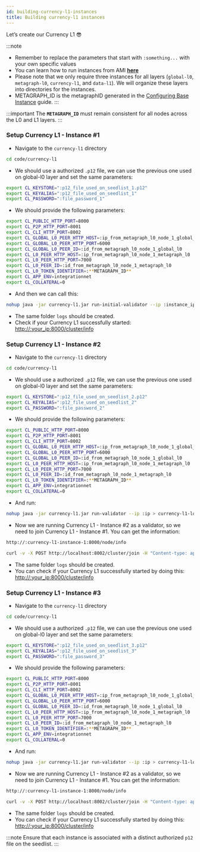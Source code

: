 ```yaml
---
id: building-currency-l1-instances
title: Building currency-l1 instances
---
```



Let’s create our Currency L1 😎

:::note
- Remember to replace the parameters that start with `:something...` with your own specific values
- You can learn how to run instances from AMI **[here](/sdk/guides/setup-a-metagraph/base-instance/launching-instances-from-ami)**
- Please note that we only require three instances for all layers (`global-l0`, `metagraph-l0`, `currency-l1`, and `data-l1`). We will organize these layers into directories for the instances.
- METAGRAPH_ID is the metagraphID generated in the [Configuring Base Instance](/sdk/guides/setup-a-metagraph/base-instance/configuring-base-instance) guide. 
:::

:::important
The **`METAGRAPH_ID`** must remain consistent for all nodes across the L0 and L1 layers.
:::

### Setup Currency L1 - Instance #1
- Navigate to the `currency-l1` directory

```bash
cd code/currency-l1
```

- We should use a authorized `.p12` file, we can use the previous one used on global-l0 layer and set the same parameters:

```bash
export CL_KEYSTORE=":p12_file_used_on_seedlist_1.p12"
export CL_KEYALIAS=":p12_file_used_on_seedlist_1"
export CL_PASSWORD=":file_password_1"
```

- We should provide the following parameters:

```bash
export CL_PUBLIC_HTTP_PORT=8000
export CL_P2P_HTTP_PORT=8001
export CL_CLI_HTTP_PORT=8002
export CL_GLOBAL_L0_PEER_HTTP_HOST=:ip_from_metagraph_l0_node_1_global_l0
export CL_GLOBAL_L0_PEER_HTTP_PORT=6000
export CL_GLOBAL_L0_PEER_ID=:id_from_metagraph_l0_node_1_global_l0
export CL_L0_PEER_HTTP_HOST=:ip_from_metagraph_l0_node_1_metagraph_l0
export CL_L0_PEER_HTTP_PORT=7000
export CL_L0_PEER_ID=:id_from_metagraph_l0_node_1_metagraph_l0
export CL_L0_TOKEN_IDENTIFIER=:**METAGRAPH_ID**
export CL_APP_ENV=integrationnet
export CL_COLLATERAL=0
```

- And then we can call this:

```bash
nohup java -jar currency-l1.jar run-initial-validator --ip :instance_ip > metagprah-l1-logs.log 2>&1 &
```

- The same folder `logs` should be created.
- Check if your Currency L1 successfully started:
[http://:your_ip:8000/cluster/info](https://www.notion.so/Generating-Base-Instance-39cef6eda5e346939184d18855312044?pvs=21)

### Setup Currency L1 - Instance #2
- Navigate to the `currency-l1` directory

```bash
cd code/currency-l1
```

- We should use a authorized `.p12` file, we can use the previous one used on global-l0 layer and set the same parameters:

```bash
export CL_KEYSTORE=":p12_file_used_on_seedlist_2.p12"
export CL_KEYALIAS=":p12_file_used_on_seedlist_2"
export CL_PASSWORD=":file_password_2"
```

- We should provide the following parameters:

```bash
export CL_PUBLIC_HTTP_PORT=8000
export CL_P2P_HTTP_PORT=8001
export CL_CLI_HTTP_PORT=8002
export CL_GLOBAL_L0_PEER_HTTP_HOST=:ip_from_metagraph_l0_node_1_global_l0
export CL_GLOBAL_L0_PEER_HTTP_PORT=6000
export CL_GLOBAL_L0_PEER_ID=:id_from_metagraph_l0_node_1_global_l0
export CL_L0_PEER_HTTP_HOST=:ip_from_metagraph_l0_node_1_metagraph_l0
export CL_L0_PEER_HTTP_PORT=7000
export CL_L0_PEER_ID=:id_from_metagraph_l0_node_1_metagraph_l0
export CL_L0_TOKEN_IDENTIFIER=:**METAGRAPH_ID**
export CL_APP_ENV=integrationnet
export CL_COLLATERAL=0
```

- And run:

```bash
nohup java -jar currency-l1.jar run-validator --ip :ip > currency-l1-logs.log 2>&1 &
```

- Now we are running Currency L1 - Instance #2 as a validator, so we need to join Currency L1 - Instance #1. You can get the information:

```bash
http://:currency-l1-instance-1:8000/node/info
```

```bash
curl -v -X POST http://localhost:8002/cluster/join -H "Content-type: application/json" -d '{ "id":":id_from_currency_l1_1", "ip": ":ip_from_currency_l1", "p2pPort": 8001 }'
```

- The same folder `logs` should be created.
- You can check if your Currency L1 successfully started by doing this:
[http://:your_ip:8000/cluster/info](https://www.notion.so/Generating-Base-Instance-39cef6eda5e346939184d18855312044?pvs=21)

### Setup Currency L1 - Instance #3
- Navigate to the `currency-l1` directory

```bash
cd code/currency-l1
```

- We should use a authorized `.p12` file, we can use the previous one used on global-l0 layer and set the same parameters:

```bash
export CL_KEYSTORE=":p12_file_used_on_seedlist_3.p12"
export CL_KEYALIAS=":p12_file_used_on_seedlist_3"
export CL_PASSWORD=":file_password_3"
```

- We should provide the following parameters:

```bash
export CL_PUBLIC_HTTP_PORT=8000
export CL_P2P_HTTP_PORT=8001
export CL_CLI_HTTP_PORT=8002
export CL_GLOBAL_L0_PEER_HTTP_HOST=:ip_from_metagraph_l0_node_1_global_l0
export CL_GLOBAL_L0_PEER_HTTP_PORT=6000
export CL_GLOBAL_L0_PEER_ID=:id_from_metagraph_l0_node_1_global_l0
export CL_L0_PEER_HTTP_HOST=:ip_from_metagraph_l0_node_1_metagraph_l0
export CL_L0_PEER_HTTP_PORT=7000
export CL_L0_PEER_ID=:id_from_metagraph_l0_node_1_metagraph_l0
export CL_L0_TOKEN_IDENTIFIER=:**METAGRAPH_ID**
export CL_APP_ENV=integrationnet
export CL_COLLATERAL=0
```

- And run:

```bash
nohup java -jar currency-l1.jar run-validator --ip :ip > currency-l1-logs.log 2>&1 &
```

- Now we are running Currency L1 - Instance #2 as a validator, so we need to join Currency L1 - Instance #1. You can get the information:

```bash
http://:currency-l1-instance-1:8000/node/info
```

```bash
curl -v -X POST http://localhost:8002/cluster/join -H "Content-type: application/json" -d '{ "id":":id_from_currency_l1_1", "ip": ":ip_from_currency_l1", "p2pPort": 8001 }'
```

- The same folder `logs` should be created.
- You can check if your Currency L1 successfully started by doing this:
[http://:your_ip:8000/cluster/info](https://www.notion.so/Generating-Base-Instance-39cef6eda5e346939184d18855312044?pvs=21)

:::note
 Ensure that each instance is associated with a distinct authorized `p12` file on the seedlist.
:::